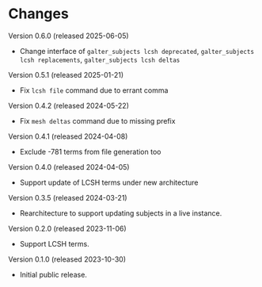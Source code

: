 # Changes

Version 0.6.0 (released 2025-06-05)

- Change interface of `galter_subjects lcsh deprecated`, `galter_subjects lcsh replacements`, `galter_subjects lcsh deltas`

Version 0.5.1 (released 2025-01-21)

- Fix `lcsh file` command due to errant comma

Version 0.4.2 (released 2024-05-22)

- Fix `mesh deltas` command due to missing prefix

Version 0.4.1 (released 2024-04-08)

- Exclude -781 terms from file generation too

Version 0.4.0 (released 2024-04-05)

- Support update of LCSH terms under new architecture

Version 0.3.5 (released 2024-03-21)

- Rearchitecture to support updating subjects in a live instance.

Version 0.2.0 (released 2023-11-06)

- Support LCSH terms.

Version 0.1.0 (released 2023-10-30)

- Initial public release.
